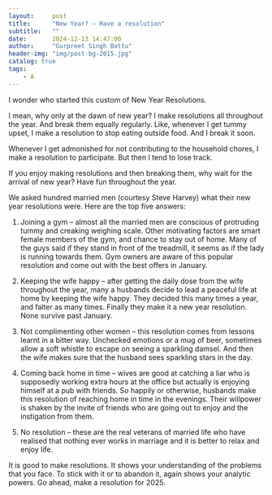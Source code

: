 ```yaml
---
layout:     post
title:      "New Year? – Have a resolution"
subtitle:   ""
date:       2024-12-13 14:47:00
author:     "Gurpreet Singh Battu"
header-img: "img/post-bg-2015.jpg"
catalog: true
tags:
    - A
---
```


I wonder who started this custom of New Year Resolutions.

I mean, why only at the dawn of new year? I make resolutions all throughout the year. And break them equally regularly. Like, whenever I get tummy upset, I make a resolution to stop eating outside food. And I break it soon.

Whenever I get admonished for not contributing to the household chores, I make a resolution to participate. But then I tend to lose track.

If you enjoy making resolutions and then breaking them, why wait for the arrival of new year? Have fun throughout the year.

We asked hundred married men (courtesy Steve Harvey) what their new year resolutions were. Here are the top five answers:

1. Joining a gym – almost all the married men are conscious of protruding tummy and creaking weighing scale. Other motivating factors are smart female members of the gym, and chance to stay out of home. Many of the guys said if they stand in front of the treadmill, it seems as if the lady is running towards them. Gym owners are aware of this popular resolution and come out with the best offers in January.

2. Keeping the wife happy – after getting the daily dose from the wife throughout the year, many a husbands decide to lead a peaceful life at home by keeping the wife happy. They decided this many times a year, and falter as many times. Finally they make it a new year resolution. None survive past January.

3. Not complimenting other women – this resolution comes from lessons learnt in a bitter way. Unchecked emotions or a mug of beer, sometimes allow a soft whistle to escape on seeing a sparkling damsel. And then the wife makes sure that the husband sees sparkling stars in the day.

4. Coming back home in time – wives are good at catching a liar who is supposedly working extra hours at the office but actually is enjoying himself at a pub with friends. So happily or otherwise, husbands make this resolution of reaching home in time in the evenings. Their willpower is shaken by the invite of friends who are going out to enjoy and the instigation from them.

5. No resolution – these are the real veterans of married life who have realised that nothing ever works in marriage and it is better to relax and enjoy life.

It is good to make resolutions. It shows your understanding of the problems that you face. To stick with it or to abandon it, again shows your analytic powers. Go ahead, make a resolution for 2025.
